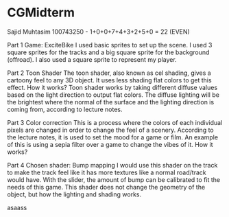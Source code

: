 # CGMidterm

Sajid Muhtasim 
100743250 - 1+0+0+7+4+3+2+5+0 = 22 (EVEN)
 
Part 1
    Game: ExciteBike
    I used basic sprites to set up the scene. I used 3 square sprites for the tracks and a big square sprite for the background (offroad). I also used a square sprite to represent my player.


Part 2
    Toon Shader
        The toon shader, also known as cel shading, gives a cartoony feel to any 3D object. It uses less shading flat colors to get this effect. 
    How it works?
        Toon shader works by taking different diffuse values based on the light direction to output flat colors. 
        The diffuse lighting will be the brightest where the normal of the surface and the lighting direction is coming from, according to lecture notes. 

Part 3
    Color correction
        This is a process where the colors of each individual pixels are changed in order to change the feel of a scenery. According to the lecture notes, it is used
        to set the mood for a game or film. An example of this is using a sepia filter over a game to change the vibes of it. 
    How it works?

Part 4
    Chosen shader: Bump mapping
    I would use this shader on the track to make the track feel like it has more textures like a normal road/track would have. With the slider, the amount of bump can be
    calibrated to fit the needs of this game. This shader does not change the geometry of the object, but how the lighting and shading works. 

asaass